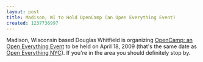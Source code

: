 ```yaml
--- 
layout: post
title: Madison, WI to Hold OpenCamp (an Open Everything Event)
created: 1237736997
---
```

Madison, Wisconsin based Douglas Whitfield is organizing <a href="http://openeverything.wik.is/Madison%2c_WI/OEMad_2009">OpenCamp: an Open Everything Event</a> to be held on April 18, 2009 (that's the same date as <a href="http://nyc.openeverything.us">Open Everything NYC</a>). If you're in the area you should definitely stop by.
